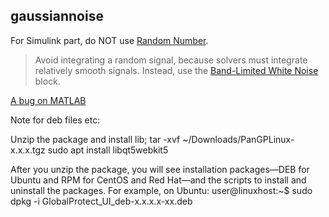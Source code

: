 ## gaussiannoise

For Simulink part, do NOT use [Random Number](https://www.mathworks.com/help/simulink/slref/randomnumber.html#:~:text=The%20Random%20Number%20block%20generates,generator%20of%20the%20rng%20function). 


> Avoid integrating a random signal, because solvers must integrate relatively smooth signals. Instead, use the [Band-Limited White Noise](https://www.mathworks.com/help/simulink/slref/bandlimitedwhitenoise.html) block.

[A bug on MATLAB](https://www.mathworks.com/matlabcentral/answers/1454674-why-does-matlab-crash-on-linux-with-inconsistency-detected-by-ld-so-elf-dl-tls-c-597-_dl_allo)


Note for deb files etc:

Unzip the package and install lib;
tar -xvf ~/Downloads/PanGPLinux-x.x.x.tgz
sudo apt install libqt5webkit5

After you unzip the package, you will see installation packages—DEB for Ubuntu and RPM for CentOS and Red Hat—and the scripts to install and uninstall the packages.
For example, on Ubuntu:
user@linuxhost:~$ sudo dpkg -i GlobalProtect_UI_deb-x.x.x.x-xx.deb

